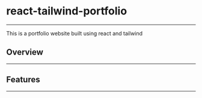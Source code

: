 # react-tailwind-portfolio
***
This is a portfolio website built using react and tailwind

## Overview
***


## Features
***


